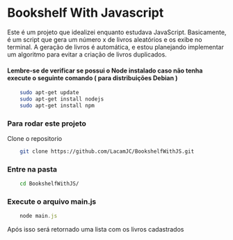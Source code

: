 # Bookshelf With Javascript

Este é um projeto que idealizei enquanto estudava JavaScript. Basicamente, é um script que gera um número x de livros aleatórios e os exibe no terminal. A geração de livros é automática, e estou planejando implementar um algoritmo para evitar a criação de livros duplicados.

#### Lembre-se de verificar se possui o Node instalado caso não tenha execute o seguinte comando ( para distribuições Debian )
```bash
    sudo apt-get update
    sudo apt-get install nodejs
    sudo apt-get install npm
```


### Para rodar este projeto 
Clone o repositorio 
```bash
    git clone https://github.com/LacamJC/BookshelfWithJS.git
```

### Entre na pasta 
```bash
    cd BookshelfWithJS/
```
### Execute o arquivo main.js
```javascript
    node main.js
```

Após isso será retornado uma lista com os livros cadastrados


